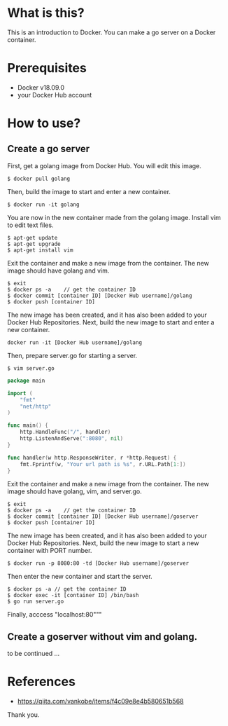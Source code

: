# What is this?
This is an introduction to Docker.
You can make a go server on a Docker container.

# Prerequisites
 - Docker v18.09.0
 - your Docker Hub account

# How to use?
## Create a go server
First, get a golang image from Docker Hub.
You will edit this image.
```
$ docker pull golang
```
Then, build the image to start and enter a new container.
```
$ docker run -it golang
```
You are now in the new container made from the golang image.
Install vim to edit text files.
```
$ apt-get update
$ apt-get upgrade
$ apt-get install vim
```
Exit the container and make a new image from the container.
The new image should have golang and vim.
```
$ exit
$ docker ps -a    // get the container ID
$ docker commit [container ID] [Docker Hub username]/golang
$ docker push [container ID]
```
The new image has been created, and it has also been added to your Docker Hub Repositories.
Next, build the new image to start and enter a new container.
```
docker run -it [Docker Hub username]/golang
```
Then, prepare server.go for starting a server.
```
$ vim server.go
```
```/go/server.go
package main

import (
	"fmt"
	"net/http"
)

func main() {
	http.HandleFunc("/", handler)
	http.ListenAndServe(":8080", nil)
}

func handler(w http.ResponseWriter, r *http.Request) {
	fmt.Fprintf(w, "Your url path is %s", r.URL.Path[1:])
}
```
Exit the container and make a new image from the container.
The new image should have golang, vim, and server.go.
```
$ exit
$ docker ps -a    // get the container ID
$ docker commit [container ID] [Docker Hub username]/goserver
$ docker push [container ID]
```
The new image has been created, and it has also been added to your Docker Hub Repositories.
Next, build the new image to start a new container with PORT number.
```
$ docker run -p 8080:80 -td [Docker Hub username]/goserver
```
Then enter the new container and start the server.
```
$ docker ps -a // get the container ID
$ docker exec -it [container ID] /bin/bash
$ go run server.go
```
Finally, acccess "localhost:80"""
## Create a goserver without vim and golang.

to be continued ...

# References
 - https://qiita.com/vankobe/items/f4c09e8e4b580651b568

Thank you.

